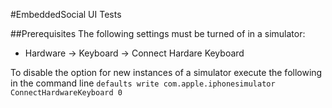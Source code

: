 #EmbeddedSocial UI Tests

##Prerequisites
The following settings must be turned of in a simulator:
- Hardware -> Keyboard -> Connect Hardare Keyboard

To disable the option for new instances of a simulator execute the following in the command line `defaults write com.apple.iphonesimulator ConnectHardwareKeyboard 0`
